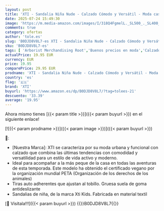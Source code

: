 ```yaml
---
layout: post
title: 'XTI - Sandalia Niña Nude - Calzado Cómodo y Versátil - Moda casual - Modelo 15124103  Talla 29 '
date: 2025-07-24 15:49:30
image: 'https://m.media-amazon.com/images/I/318Q4FgmelL._SL500_._SL400_.jpg'
comments: true
category: ofertas
author: 'tole.es'
slug: 'B0DJD8V8L7-es XTI - Sandalia Niña Nude - Calzado Cómodo y Versátil -...'
sku: 'B0DJD8V8L7-es'
tags: [ 'Arborist Merchandising Root','Buenos precios en moda','Calzado deportivo para niña','Compre 2, obtenga un 10 % de descuento','Compre 2, obtenga un 10 % de descuento_Shoes 2','Moda','Moda Niña','Sandalias deportivas para niña','Self Service','Shoes','Special Features Stores','Zapatillas deportivas y de moda para niñas','Zapatos de niña','c8538d25-3af9-48d3-aeff-5f3ce5572a36_0','c8538d25-3af9-48d3-aeff-5f3ce5572a36_1701','c8538d25-3af9-48d3-aeff-5f3ce5572a36_7601','sandalia','xti','🇪🇸', ]
actualPrice: 19.95 EUR
currency: EUR
price: 19.95
comparePrice: 29.95 EUR
prodname: 'XTI - Sandalia Niña Nude - Calzado Cómodo y Versátil - Moda casual - Modelo 15124103  Talla 29 '
country: 'es'
flag: '🇪🇸'
brand: 'XTI'
buyurl: 'https://www.amazon.es/dp/B0DJD8V8L7/?tag=tolees-21'
descuento: '33.39'
average: '19.95'
---
```


Ahora mismo tienes [{{< param title >}}]({{< param buyurl >}}) en el siguiente enlace!

[![{{< param prodname >}}]({{< param image >}})]({{< param buyurl >}})

🔎:

- [Nuestra Marca]: XTI se caracteriza por su moda urbana y funcional con calzado que combina las últimas tendencias con comodidad y versatilidad para un estilo de vida activo y moderno.
- Ideal para acompañar a la más peque de la casa en todas las aventuras de esta temporada. Este modelo ha obtenido el certificado vegano por la organización mundial PETA (Organización de los derechos de los animales)
- Tiras auto adherentes que ajustan al tobillo. Gruesa suela de goma antideslizante
- Sandalias de niña, de la marca Xti Kids. Fabricada en material textil

[🛒 Visítala!!!]({{< param buyurl >}})
{{<world>}}B0DJD8V8L7{{</world>}}
